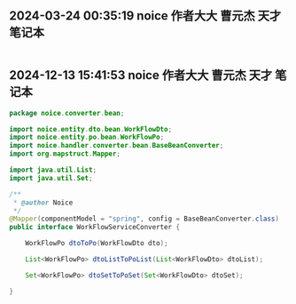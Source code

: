 ## 2024-03-24 00:35:19 noice 作者大大 曹元杰 天才 笔记本

```java
```
## 2024-12-13 15:41:53 noice 作者大大 曹元杰 天才 笔记本

```java
package noice.converter.bean;

import noice.entity.dto.bean.WorkFlowDto;
import noice.entity.po.bean.WorkFlowPo;
import noice.handler.converter.bean.BaseBeanConverter;
import org.mapstruct.Mapper;

import java.util.List;
import java.util.Set;

/**
 * @author Noice
 */
@Mapper(componentModel = "spring", config = BaseBeanConverter.class)
public interface WorkFlowServiceConverter {

    WorkFlowPo dtoToPo(WorkFlowDto dto);

    List<WorkFlowPo> dtoListToPoList(List<WorkFlowDto> dtoList);

    Set<WorkFlowPo> dtoSetToPoSet(Set<WorkFlowDto> dtoSet);

}
```

